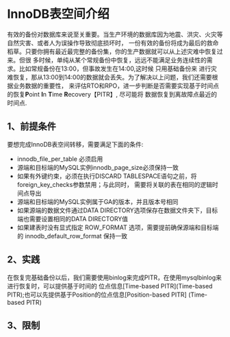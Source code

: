 # InnoDB表空间介绍

有效的备份对数据库来说至关重要。当生产环境的数据库因为地震、洪灾、火灾等自然灾害、或者人为误操作导致彻底损坏时，
一份有效的备份将成为最后的救命稻草。只要你拥有最近最完整的备份集，你的生产数据就可以从上述灾难中恢复过来。但很
多时候，单纯从某个常规备份中恢复，远远不能满足业务连续性的需求。比如常规备份在13:00，但事故发生在14:00,这时候
只用基础备份来 进行灾难恢复，那从13:00到14:00的数据就会丢失。为了解决以上问题，我们还需要根据业务数据的重要性，
来评估RTO和RPO，进一步判断是否需要实现基于时间点的恢复**P**oint **I**n **T**ime **R**ecovery【PITR】,
尽可能将 数据恢复到离故障点最近的时间点.

## 1、前提条件
要想完成InnoDB表空间转移，需要满足下面的条件:
- innodb_file_per_table 必须启用
- 源端和目标端的MySQL实例innodb_page_size必须保持一致
- 如果有外键约束，必须在执行DISCARD TABLESPACE语句之前，将foreign_key_checks参数禁用；与此同时，
  需要将关联的表在相同的逻辑时间点导出
- 源端和目标端的MySQL实例属于GA的版本，并且版本号相同  
- 如果源端的数据文件通过DATA DIRECTORY选项保存在数据文件夹下，目标端也需要设置相同的DATA DIRECTORY值
- 如果建表时没有显式指定 ROW_FORMAT 选项，需要提前确保源端和目标端的 innodb_default_row_format 保持一致

## 2、实践
在恢复完基础备份以后，我们需要使用binlog来完成PITR，在使用mysqlbinlog来进行恢复时，可以提供基于时间的
位点信息[Time-based PITR](Time-based PITR);也可以先提供基于Position的位点信息[Position-based PITR]
(Time-based PITR)

## 3、限制

